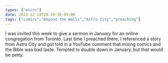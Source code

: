 ```yaml
---
types: ["micro"]
date: 2023-12-14T10:39:36-05:00
tags: ["comics","Beyond the Walls","Astro City","preaching"]
---
```

I was invited this week to give a sermon in January for an online congregation from Toronto. Last time I preached there, I referenced a story from Astro City and got told in a YouTube comment that mixing comics and the Bible was bad taste. Tempted to double down in January, but that would be petty.
